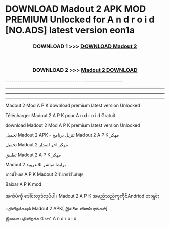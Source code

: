 # DOWNLOAD Madout 2  APK MOD PREMIUM Unlocked for A n d r o i d [NO.ADS] latest version eon1a 



<div align="center">

<h3>DOWNLOAD 1 >>> <a href="https://getmod2.web.app/?judul=Madout 2 ">DOWNLOAD Madout 2 </a></h3><br>

<h3>DOWNLOAD 2 >>> <a href="https://getmod2.web.app/?judul=Madout 2 ">Madout 2  DOWNLOAD </a></h3>

</div>
----------------------------------------------------------

----------------------------------------------------------

----------------------------------------------------------

----------------------------------------------------------

Madout 2  Mod A P K download premium latest version Unlocked

Télécharger Madout 2  A P K pour A n d r o i d Gratuit

download Madout 2  Mod A P K premium latest version Unlocked

تحميل Madout 2  APK - تنزيل برنامج Madout 2  A P K مهكر

تحميل Madout 2  مهكر اخر اصدار

تطبيق Madout 2  A P K مهكر

Madout 2  برابط مباشر للاندرويد

ดาวน์โหลด A P K Madout 2  รับเวอร์ชันล่าสุด

Baixar A P K mod

အက်ပ်ကို ဒေါင်းလုဒ်လုပ်ပါ။ Madout 2  A P K အမည်သည်ကူကိုင်Andriod ဗားရှင်း

பதிவிறக்கவும் Madout 2  APK[ இல்லை விளம்பரங்கள்] 
 
இலவச பதிவிறக்க மோட் A n d r o i d




